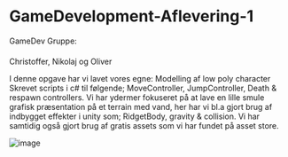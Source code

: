 # GameDevelopment-Aflevering-1

GameDev Gruppe:
####
Christoffer, Nikolaj og Oliver

I denne opgave har vi lavet vores egne:
Modelling af low poly character
Skrevet scripts i c# til følgende;
MoveController, JumpController, Death & respawn controllers.
Vi har ydermer fokuseret på at lave en lille smule grafisk præsentation på et terrain med vand, her har vi bl.a gjort brug af indbygget effekter i unity som;
RidgetBody, gravity & collision. Vi har samtidig også gjort brug af gratis assets som vi har fundet på asset store.

![image](https://github.com/NikolajKaspersen/GameDevelopment-Aflevering-1/assets/99402319/60b5a178-2059-4ca9-955a-f67d6138e103)


